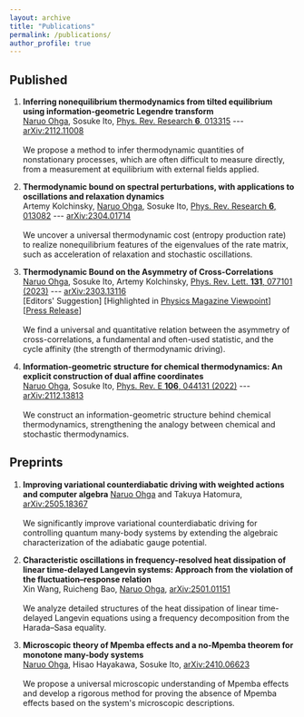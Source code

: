 ```yaml
---
layout: archive
title: "Publications"
permalink: /publications/
author_profile: true
---
```


## Published

1. **Inferring nonequilibrium thermodynamics from tilted equilibrium using information-geometric Legendre transform**  
<u>Naruo Ohga</u>, Sosuke Ito, [Phys. Rev. Research **6**, 013315](https://doi.org/10.1103/PhysRevResearch.6.013315)
--- [arXiv:2112.11008](https://arxiv.org/abs/2112.11008)<br><br>
We propose a method to infer thermodynamic quantities of nonstationary processes, which are often difficult to measure directly, from a measurement at equilibrium with external fields applied.

1. **Thermodynamic bound on spectral perturbations, with applications to oscillations and relaxation dynamics**  
Artemy Kolchinsky, <u>Naruo Ohga</u>, Sosuke Ito, [Phys. Rev. Research **6**, 013082](https://doi.org/10.1103/PhysRevResearch.6.013082)
--- [arXiv:2304.01714](https://arxiv.org/abs/2304.01714)<br><br>
We uncover a universal thermodynamic cost (entropy production rate) to realize nonequilibrium features of the eigenvalues of the rate matrix, such as acceleration of relaxation and stochastic oscillations.

1. **Thermodynamic Bound on the Asymmetry of Cross-Correlations**   
<u>Naruo Ohga</u>, Sosuke Ito, Artemy Kolchinsky, [Phys. Rev. Lett. **131**, 077101 (2023)](https://doi.org/10.1103/PhysRevLett.131.077101)
--- [arXiv:2303.13116](https://arxiv.org/abs/2303.13116)  
[Editors' Suggestion]
[Highlighted in [Physics Magazine Viewpoint](https://physics.aps.org/articles/v16/142)]
[[Press Release](https://www.s.u-tokyo.ac.jp/ja/press/2023/8610/)]<br><br>
We find a universal and quantitative relation between the asymmetry of cross-correlations, a fundamental and often-used statistic, and the cycle affinity (the strength of thermodynamic driving).

1. **Information-geometric structure for chemical thermodynamics: An explicit construction of dual affine coordinates**   
<u>Naruo Ohga</u>, Sosuke Ito, [Phys. Rev. E **106**, 044131 (2022)](https://doi.org/10.1103/PhysRevE.106.044131)
--- [arXiv:2112.13813](https://arxiv.org/abs/2112.13813)<br><br>
We construct an information-geometric structure behind chemical thermodynamics, strengthening the analogy between chemical and stochastic thermodynamics.

## Preprints

1. **Improving variational counterdiabatic driving with weighted actions and computer algebra**
<u>Naruo Ohga</u> and Takuya Hatomura, [arXiv:2505.18367](https://arxiv.org/abs/2505.18367)<br><br>
We significantly improve variational counterdiabatic driving for controlling quantum many-body systems by extending the algebraic characterization of the adiabatic gauge potential.

1. **Characteristic oscillations in frequency-resolved heat dissipation of linear time-delayed Langevin systems: Approach from the violation of the fluctuation–response relation**  
Xin Wang, Ruicheng Bao, <u>Naruo Ohga</u>, [arXiv:2501.01151](https://arxiv.org/abs/2501.01151)<br><br>
We analyze detailed structures of the heat dissipation of linear time-delayed Langevin equations using a frequency decomposition from the Harada–Sasa equality.

1. **Microscopic theory of Mpemba effects and a no-Mpemba theorem for monotone many-body systems**  
<u>Naruo Ohga</u>, Hisao Hayakawa, Sosuke Ito, [arXiv:2410.06623](https://arxiv.org/abs/2410.06623)<br><br>
We propose a universal microscopic understanding of Mpemba effects and develop a rigorous method for proving the absence of Mpemba effects based on the system's microscopic descriptions.
